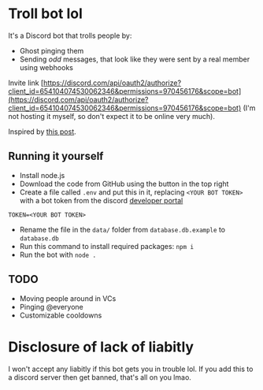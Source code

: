 # Troll bot lol

It's a Discord bot that trolls people by:

-   Ghost pinging them
-   Sending _odd_ messages, that look like they were sent by a real member using webhooks

Invite link [https://discord.com/api/oauth2/authorize?client_id=654104074530062346&permissions=970456176&scope=bot](https://discord.com/api/oauth2/authorize?client_id=654104074530062346&permissions=970456176&scope=bot) (I'm not hosting it myself, so don't expect it to be online very much).

Inspired by [this post](https://www.reddit.com/r/discordapp/comments/ma44h4/what_type_of_bot_are_you_looking_for/grqwyot?utm_source=share&utm_medium=web2x&context=3).

## Running it yourself

-   Install node.js
-   Download the code from GitHub using the button in the top right
-   Create a file called `.env` and put this in it, replacing `<YOUR BOT TOKEN>` with a bot token from the discord [developer portal](https://discord.com/developers)

```env
TOKEN=<YOUR BOT TOKEN>
```

-   Rename the file in the `data/` folder from `database.db.example` to `database.db`
-   Run this command to install required packages: `npm i`
-   Run the bot with `node .`

## TODO

-   Moving people around in VCs
-   Pinging @everyone
-   Customizable cooldowns

# Disclosure of lack of liabitly

I won't accept any liabitly if this bot gets you in trouble lol. If you add this to a discord server then get banned, that's all on you lmao.

